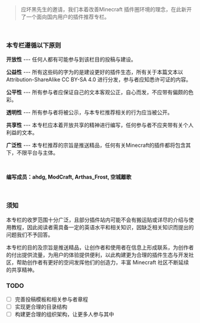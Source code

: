> 应坏黑先生的邀请，我们本着改善Minecraft 插件圈环境的理念，在此新开了一个面向国内用户的插件推荐专栏。
>

<br />

### 本专栏遵循以下原则

**开放性** --- 任何人都有可能参与到该栏目的投稿与建设。

**公益性** --- 所有这些码的字为的是建设更好的插件生态，所有关于本篇文本以 Attribution-ShareAlike CC BY-SA 4.0 进行分发，参与者应知悉许可证的内容。

**公平性** --- 所有参与者应保证自己的文本客观公正，自心而发，不应带有偏颇的色彩。

**透明性** --- 所有参与者将被公示，与本专栏推荐相关的行为应当被公开。

**共享性** --- 本专栏应本着开放共享的精神进行编写，任何参与者不应夹带有关个人利益的文本。

**广泛性** --- 本专栏推荐的宗旨是推送精品，任何有关Minecraft的插件都将包含其下，不限平台与主体。

<br />

**编写成员：ahdg, ModCraft, Arthas_Frost, 空城離歌**

<br />

### 须知

本专栏的收罗范围十分广泛，且部分插件站内可能不会有搬运贴或详尽的介绍与使用教程，因此阅读者需具备一定的英语水平和相关知识，因缺乏相关知识而提出的问题我们不予回答。

本专栏的目的及宗旨是推送精品，让创作者和使用者在信息上形成联系，为创作者的付出提供流量，为用户的体验提供便利，以此构建更为合理的插件生态与开发社区，帮助创作者有更好的空间发挥他们的创造力，丰富 Minecraft 社区不断延续的共享精神。

### TODO

* [ ] 完善投稿模板和相关参与者章程
* [ ] 实现更合理的目录结构
* [ ] 构建更合理的组织架构，让更多人参与其中